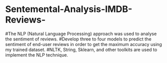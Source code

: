 # Sentemental-Analysis-IMDB-Reviews-

#The NLP (Natural Language Processing) approach was used to analyse the sentiment of reviews.
#Develop three to four models to predict the sentiment of end-user reviews in order to get the maximum accuracy using my trained dataset.
#NLTK, String, Sklearn, and other toolkits are used to implement the NLP technique.
